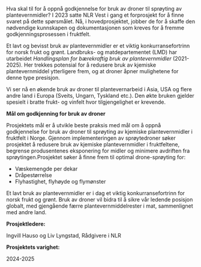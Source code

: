 Hva skal til for å oppnå godkjennelse for bruk av droner til sprøyting av plantevernmidler? I 2023 satte NLR Vest i gang et forprosjekt for å finne svaret på dette spørsmålet. Nå, i hovedprosjektet, jobber de for å skaffe den nødvendige kunnskapen og dokumentasjonen som kreves for å fremme godkjenningsprosessen i fruktfelt.

Et lavt og bevisst bruk av plantevernmidler er et viktig konkurransefortrinn for norsk frukt og grønt. Landbruks- og matdepartementet (LMD) har utarbeidet _Handlingsplan for bærekraftig bruk av plantevernmidler_ (2021-2025). Her trekkes potensial for å redusere bruk av kjemiske plantevernmiddel ytterligere frem, og at droner åpner mulighetene for denne type presisjon. 

Vi ser nå en økende bruk av droner til plantevernarbeid i Asia, USA og flere andre land i Europa (Sveits, Ungarn, Tyskland etc.). Den økte bruken gjelder spesielt i bratte frukt- og vinfelt hvor tilgjengelighet er krevende.

**Mål om godkjenning for bruk av droner**

Prosjektets mål er å utvikle beste praksis med mål om å oppnå godkjennelse for bruk av droner til sprøyting av kjemiske plantevernmidler i fruktfelt i Norge. Gjennom implementeringen av sprøytedroner søker prosjektet å redusere bruk av kjemiske plantevernmidler i fruktfeltene, begrense produsentenes eksponering for midler og minimere avdriften fra sprøytingen.Prosjektet søker å finne frem til optimal drone-sprøyting for:

* Væskemengde per dekar
* Dråpestørrelse
* Flyhastighet, flyhøyde og flymønster

Et lavt bruk av plantevernmidler er i dag et viktig konkurransefortrinn for norsk frukt og grønt. Bruk av droner vil bidra til å sikre vår ledende posisjon globalt, med gjengående færre plantevernmiddelrester i mat, sammenlignet med andre land.

**Prosjektledere:**

 Ingvill Hauso og Liv Lyngstad, Rådgivere i NLR  

**Prosjektets varighet:**

 2024-2025 